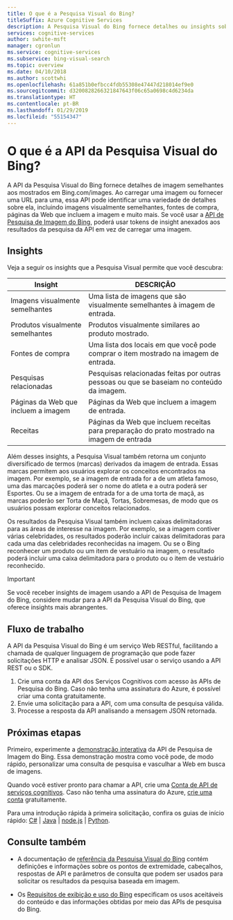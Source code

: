 ```yaml
---
title: O que é a Pesquisa Visual do Bing?
titleSuffix: Azure Cognitive Services
description: A Pesquisa Visual do Bing fornece detalhes ou insights sobre uma imagem, como imagens semelhantes ou fontes de compra.
services: cognitive-services
author: swhite-msft
manager: cgronlun
ms.service: cognitive-services
ms.subservice: bing-visual-search
ms.topic: overview
ms.date: 04/10/2018
ms.author: scottwhi
ms.openlocfilehash: 61a851b0efbcc4fdb55308e47447d218014ef9e0
ms.sourcegitcommit: d3200828266321847643f06c65a0698c4d6234da
ms.translationtype: HT
ms.contentlocale: pt-BR
ms.lasthandoff: 01/29/2019
ms.locfileid: "55154347"
---
```

# <a name="what-is-the-bing-visual-search-api"></a>O que é a API da Pesquisa Visual do Bing?

A API da Pesquisa Visual do Bing fornece detalhes de imagem semelhantes aos mostrados em Bing.com/images. Ao carregar uma imagem ou fornecer uma URL para uma, essa API pode identificar uma variedade de detalhes sobre ela, incluindo imagens visualmente semelhantes, fontes de compra, páginas da Web que incluem a imagem e muito mais. Se você usar a [API de Pesquisa de Imagem do Bing](../bing-image-search/overview.md), poderá usar tokens de insight anexados aos resultados da pesquisa da API em vez de carregar uma imagem.

## <a name="insights"></a>Insights

Veja a seguir os insights que a Pesquisa Visual permite que você descubra:

| Insight                              | DESCRIÇÃO |
|--------------------------------------|-------------|
| Imagens visualmente semelhantes              | Uma lista de imagens que são visualmente semelhantes à imagem de entrada. |
| Produtos visualmente semelhantes            | Produtos visualmente similares ao produto mostrado.            |
| Fontes de compra                     | Uma lista dos locais em que você pode comprar o item mostrado na imagem de entrada.            |
| Pesquisas relacionadas                     | Pesquisas relacionadas feitas por outras pessoas ou que se baseiam no conteúdo da imagem.            |
| Páginas da Web que incluem a imagem     | Páginas da Web que incluem a imagem de entrada.            |
| Receitas                              | Páginas da Web que incluem receitas para preparação do prato mostrado na imagem de entrada            |

Além desses insights, a Pesquisa Visual também retorna um conjunto diversificado de termos (marcas) derivados da imagem de entrada. Essas marcas permitem aos usuários explorar os conceitos encontrados na imagem. Por exemplo, se a imagem de entrada for a de um atleta famoso, uma das marcações poderá ser o nome do atleta e a outra poderá ser Esportes. Ou se a imagem de entrada for a de uma torta de maçã, as marcas poderão ser Torta de Maçã, Tortas, Sobremesas, de modo que os usuários possam explorar conceitos relacionados.

Os resultados da Pesquisa Visual também incluem caixas delimitadoras para as áreas de interesse na imagem. Por exemplo, se a imagem contiver várias celebridades, os resultados poderão incluir caixas delimitadoras para cada uma das celebridades reconhecidas na imagem. Ou se o Bing reconhecer um produto ou um item de vestuário na imagem, o resultado poderá incluir uma caixa delimitadora para o produto ou o item de vestuário reconhecido.

> [!IMPORTANT]
> Se você receber insights de imagem usando a API de Pesquisa de Imagem do Bing, considere mudar para a API da Pesquisa Visual do Bing, que oferece insights mais abrangentes.

## <a name="workflow"></a>Fluxo de trabalho

A API da Pesquisa Visual do Bing é um serviço Web RESTful, facilitando a chamada de qualquer linguagem de programação que pode fazer solicitações HTTP e analisar JSON. É possível usar o serviço usando a API REST ou o SDK.

1. Crie uma conta da API dos Serviços Cognitivos com acesso às APIs de Pesquisa do Bing. Caso não tenha uma assinatura do Azure, é possível criar uma conta gratuitamente.
2. Envie uma solicitação para a API, com uma consulta de pesquisa válida.
3. Processe a resposta da API analisando a mensagem JSON retornada.


## <a name="next-steps"></a>Próximas etapas

Primeiro, experimente a [demonstração interativa](https://azure.microsoft.com/services/cognitive-services/bing-visual-search/) da API de Pesquisa de Imagem do Bing.
Essa demonstração mostra como você pode, de modo rápido, personalizar uma consulta de pesquisa e vasculhar a Web em busca de imagens.

Quando você estiver pronto para chamar a API, crie uma [Conta de API de serviços cognitivos](https://docs.microsoft.com/azure/cognitive-services/cognitive-services-apis-create-account). Caso não tenha uma assinatura do Azure, [crie uma conta](https://azure.microsoft.com/try/cognitive-services/?api=bing-web-search-api) gratuitamente.

Para uma introdução rápida à primeira solicitação, confira os guias de início rápido: [C#](quickstarts/csharp.md) | [Java](quickstarts/java.md) | [node.js](quickstarts/nodejs.md) | [Python](quickstarts/python.md).


## <a name="see-also"></a>Consulte também

* A documentação de [referência da Pesquisa Visual do Bing](https://docs.microsoft.com/rest/api/cognitiveservices/bingvisualsearch/images/visualsearch) contém definições e informações sobre os pontos de extremidade, cabeçalhos, respostas de API e parâmetros de consulta que podem ser usados para solicitar os resultados da pesquisa baseada em imagem.

* Os [Requisitos de exibição e uso do Bing](./use-and-display-requirements.md) especificam os usos aceitáveis do conteúdo e das informações obtidas por meio das APIs de pesquisa do Bing.

